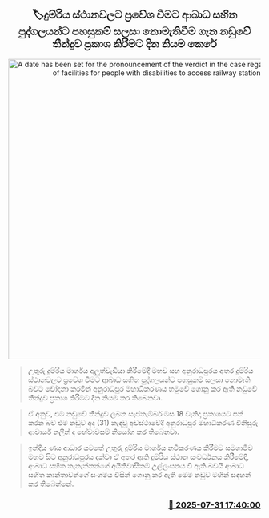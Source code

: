 <p align='center'><b><h2 align='center' title='A date has been set for the pronouncement of the verdict in the case regarding the lack of facilities for people with disabilities to access railway stations'>🏷දුම්රිය ස්ථානවලට ප්‍රවේශ වීමට ආබාධ සහිත පුද්ගලයන්ට පහසුකම් සලසා නොමැතිවීම ගැන නඩුවේ තීන්දුව ප්‍රකාශ කිරීමට දින නියම කෙරේ</h2></b></p>
<p align='center'><img src='https://helakuru.sgp1.cdn.digitaloceanspaces.com/esana/images/lib/court-2.jpg' width='600' alt='A date has been set for the pronouncement of the verdict in the case regarding the lack of facilities for people with disabilities to access railway stations'></p>

> උතුරු දුම්රිය මාර්ගය අලුත්වැඩියා කිරීමේදී මහව සහ අනුරාධපුරය අතර දුම්රිය ස්ථානවලට ප්‍රවේශ වීමට ආබාධ සහිත පුද්ගලයන්ට පහසුකම් සලසා නොමැති බවට චෝදනා කරමින් අනුරාධපුර මහාධිකරණය හමුවේ ගොනු කර ඇති නඩුවේ තීන්දුව ප්‍රකාශ කිරීමට දින නියම කර තිබෙනවා.

> ඒ අනුව, එම නඩුවේ තීන්දුව ලබන සැප්තැම්බර් මස 18 වැනිදා ප්‍රකාශයට පත් කරන බව එම නඩුව අද (31) කැඳවූ අවස්ථාවේදී අනුරාධපුර මහාධිකරණ විනිසුරු ආචාර්ය නලීන් ද හේවාවසම් නියෝග කර තිබෙනවා.

> ඉන්දීය ණය ආධාර යටතේ උතුරු දුම්රිය මාර්ගය නවීකරණය කිරීමට සමගාමීව මහව සිට අනුරාධපුරය දක්වා ඒ අතර ඇති දුම්රිය ස්ථාන සංවර්ධනය කිරීමේදී, ආබාධ සහිත තැනැත්තන්ගේ අයිතිවාසිකම් උල්ලංඝනය වී ඇති බවයි ආබාධ සහිත කාන්තාවන්ගේ සංගමය විසින් ගොනු කර ඇති මෙම නඩුව මඟින් සඳහන් කර තිබෙන්නේ.



<h3 align='right'><a href='https://www.helakuru.lk/esana/p/112338/'>📅 2025-07-31 17:40:00</a></h3>
